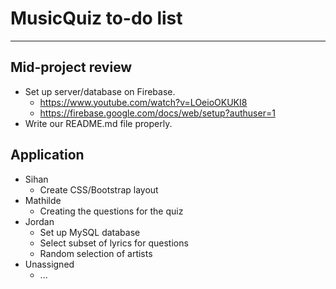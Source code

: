 # MusicQuiz to-do list
---

## Mid-project review

- Set up server/database on Firebase.
	- https://www.youtube.com/watch?v=LOeioOKUKI8
	- https://firebase.google.com/docs/web/setup?authuser=1
- Write our README.md file properly.


## Application

- Sihan
	- Create CSS/Bootstrap layout
- Mathilde
	- Creating the questions for the quiz
- Jordan
	- Set up MySQL database
	- Select subset of lyrics for questions
	- Random selection of artists
- Unassigned
	- ...
